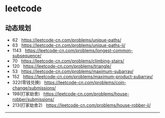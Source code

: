 # leetcode
## 动态规划
- 62 &nbsp; https://leetcode-cn.com/problems/unique-paths/
- 63 &nbsp; https://leetcode-cn.com/problems/unique-paths-ii/
- 1143 &nbsp; https://leetcode-cn.com/problems/longest-common-subsequence/
- 70 &nbsp; https://leetcode-cn.com/problems/climbing-stairs/
- 120 &nbsp; https://leetcode-cn.com/problems/triangle/
- 53 &nbsp; https://leetcode-cn.com/problems/maximum-subarray/
- 152 &nbsp; https://leetcode-cn.com/problems/maximum-product-subarray/
- 322(零钱兑换) &nbsp;  https://leetcode-cn.com/problems/coin-change/submissions/
- 198(打家劫舍) &nbsp;  https://leetcode-cn.com/problems/house-robber/submissions/
- 213(打家劫舍2) &nbsp; https://leetcode-cn.com/problems/house-robber-ii/
***


